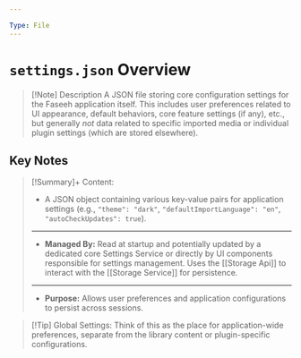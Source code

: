 ```yaml
---

Type: File
---
```

# `settings.json` Overview

> [!Note] Description
> A JSON file storing core configuration settings for the Faseeh application itself. This includes user preferences related to UI appearance, default behaviors, core feature settings (if any), etc., but generally *not* data related to specific imported media or individual plugin settings (which are stored elsewhere).

## Key Notes

> [!Summary]+ Content:
> - A JSON object containing various key-value pairs for application settings (e.g., `"theme": "dark"`, `"defaultImportLanguage": "en"`, `"autoCheckUpdates": true`).
> ---
> - **Managed By:** Read at startup and potentially updated by a dedicated core Settings Service or directly by UI components responsible for settings management. Uses the [[Storage Api]] to interact with the [[Storage Service]] for persistence.
> ---
> - **Purpose:** Allows user preferences and application configurations to persist across sessions.

> [!Tip] Global Settings:
> Think of this as the place for application-wide preferences, separate from the library content or plugin-specific configurations.